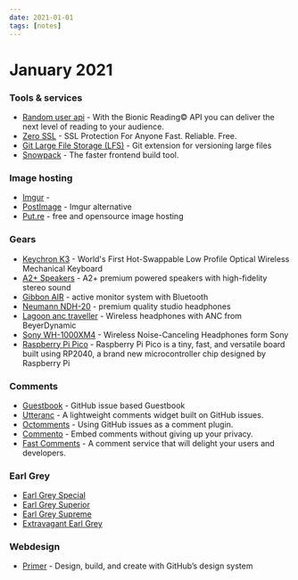 ```yaml
---
date: 2021-01-01
tags: [notes]
---
```


# January 2021

### Tools & services

* [Random user api](https://randomuser.me/api/) - With the Bionic Reading© API you can deliver the next level of reading to your audience.
* [Zero SSL](https://zerossl.com/) - SSL Protection For Anyone Fast. Reliable. Free.
* [Git Large File Storage (LFS)](https://git-lfs.github.com/) - Git extension for versioning large files
* [Snowpack](https://www.snowpack.dev/) - The faster frontend build tool.

### Image hosting

* [Imgur](https://imgur.com/) - 
* [PostImage](https://postimages.org/) - Imgur alternative
* [Put.re](https://put.re/) - free and opensource image hosting 

### Gears

* [Keychron K3](https://www.keychron.com/pages/keychron-k3-wireless-mechanical-keyboard) - World's First Hot-Swappable Low Profile Optical Wireless Mechanical Keyboard
* [A2+ Speakers](https://audioengineusa.com/shop/wirelessspeakers/a2-wireless-computer-speakers/) - A2+ premium powered speakers with high-fidelity stereo sound
* [Gibbon AIR](https://www.monkey-banana.de/project/gibbon-air/) - active monitor system with Bluetooth
* [Neumann NDH-20](https://en-de.neumann.com/ndh-20) - premium quality studio headphones
* [Lagoon anc traveller](https://europe.beyerdynamic.com/lagoon-anc-traveller.html) - Wireless headphones with ANC from BeyerDynamic
* [Sony WH-1000XM4](https://www.sony.com/electronics/headband-headphones/wh-1000xm4) - Wireless Noise-Canceling Headphones form Sony
* [Raspberry Pi Pico](https://www.raspberrypi.org/products/raspberry-pi-pico/) - Raspberry Pi Pico is a tiny, fast, and versatile board built using RP2040, a brand new microcontroller chip designed by Raspberry Pi

### Comments

* [Guestbook](https://leerob.io/guestbook) - GitHub issue based Guestbook
* [Utteranc](https://utteranc.es) - A lightweight comments widget built on GitHub issues.
* [Octomments](https://ocs.now.sh) - Using GitHub issues as a comment plugin.
* [Commento](https://commento.io/) - Embed comments without giving up your privacy.
* [Fast Comments](https://fastcomments.com) - A comment service that will delight your users and developers.


### Earl Grey

* [Earl Grey Special](https://www.caj.cz/earl-grey-special~z528-000159.html)
* [Earl Grey Superior](https://oxalis.cz/cs/earl-grey-superior-60-g-8595218075732-231.htm/)
* [Earl Grey Supreme](https://harneyteas.cz/products/earl-grey-supreme-sypany-caj-196-g)
* [Extravagant Earl Grey](https://www.whittard.cz/extravagant-earl-grey/)

### Webdesign

* [Primer](https://primer.style) - Design, build, and create with GitHub’s design system